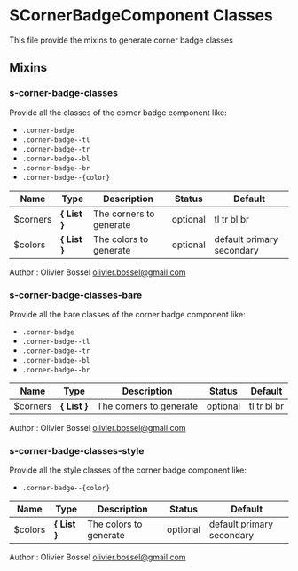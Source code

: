 # SCornerBadgeComponent Classes

This file provide the mixins to generate corner badge classes


## Mixins


### s-corner-badge-classes

Provide all the classes of the corner badge component like:
- ```.corner-badge```
- ```.corner-badge--tl```
- ```.corner-badge--tr```
- ```.corner-badge--bl```
- ```.corner-badge--br```
- ```.corner-badge--{color}```



Name  |  Type  |  Description  |  Status  |  Default
------------  |  ------------  |  ------------  |  ------------  |  ------------
$corners  |  **{ List<String> }**  |  The corners to generate  |  optional  |  tl tr bl br
$colors  |  **{ List<Color> }**  |  The colors to generate  |  optional  |  default primary secondary

Author : Olivier Bossel <olivier.bossel@gmail.com>


### s-corner-badge-classes-bare

Provide all the bare classes of the corner badge component like:
- ```.corner-badge```
- ```.corner-badge--tl```
- ```.corner-badge--tr```
- ```.corner-badge--bl```
- ```.corner-badge--br```



Name  |  Type  |  Description  |  Status  |  Default
------------  |  ------------  |  ------------  |  ------------  |  ------------
$corners  |  **{ List<String> }**  |  The corners to generate  |  optional  |  tl tr bl br

Author : Olivier Bossel <olivier.bossel@gmail.com>


### s-corner-badge-classes-style

Provide all the style classes of the corner badge component like:
- ```.corner-badge--{color}```



Name  |  Type  |  Description  |  Status  |  Default
------------  |  ------------  |  ------------  |  ------------  |  ------------
$colors  |  **{ List<Color> }**  |  The colors to generate  |  optional  |  default primary secondary

Author : Olivier Bossel <olivier.bossel@gmail.com>